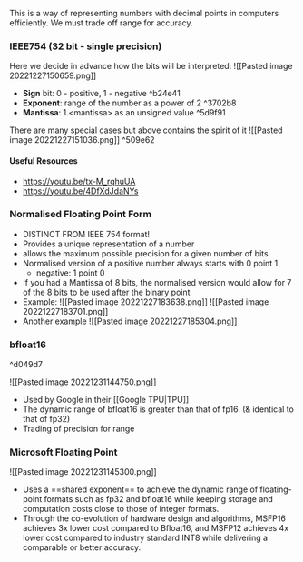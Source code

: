 This is a way of representing numbers with decimal points in computers efficiently.
We must trade off range for accuracy.

### IEEE754 (32 bit - single precision)
Here we decide in advance how the bits will be interpreted:
![[Pasted image 20221227150659.png]]
- **Sign** bit: 0 - positive, 1 - negative ^b24e41
- **Exponent**: range of the number as a power of 2 ^3702b8
- **Mantissa**: 1.\<mantissa\> as an unsigned value ^5d9f91

There are many special cases but above contains the spirit of it
![[Pasted image 20221227151036.png]] ^509e62
#### Useful Resources
- https://youtu.be/tx-M_rqhuUA
- https://youtu.be/4DfXdJdaNYs


### Normalised Floating Point Form
- DISTINCT FROM IEEE 754 format!
- Provides a unique representation of a number
- allows the maximum possible precision for a given number of bits
- Normalised version of a positive number always starts with 0 point 1
	- negative: 1 point 0
- If you had a Mantissa of 8 bits, the normalised version would allow for 7 of the 8 bits to be used after the binary point
- Example:
![[Pasted image 20221227183638.png]]
![[Pasted image 20221227183701.png]]
- Another example
![[Pasted image 20221227185304.png]]

### bfloat16

^d049d7

![[Pasted image 20221231144750.png]]
- Used by Google in their [[Google TPU|TPU]]
- The dynamic range of bfloat16 is greater than that of fp16. (& identical to that of fp32)
- Trading of precision for range

### Microsoft Floating Point
![[Pasted image 20221231145300.png]]
- Uses a ==shared exponent== to achieve the dynamic range of floating-point formats such as fp32 and bfloat16 while keeping storage and computation costs close to those of integer formats.  
- Through the co-evolution of hardware design and algorithms, MSFP16 achieves 3x lower cost compared to Bfloat16, and MSFP12 achieves 4x lower cost compared to industry standard INT8 while delivering a comparable or better accuracy.


